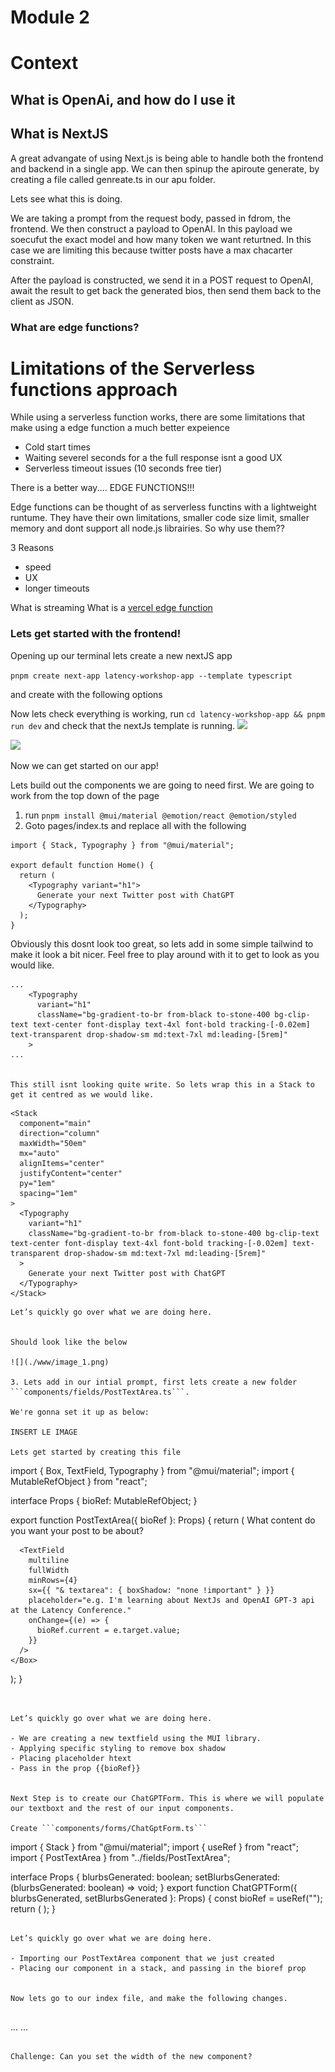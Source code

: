 # Module 2

# Context 


## What is OpenAi, and how do I use it


## What is NextJS
A great advangate of using Next.js is being able to handle both the frontend and backend in a single app. We can then spinup the apiroute generate, by creating a file called genreate.ts in our apu folder.

Lets see what this is doing.

We are taking a prompt from the request body, passed in fdrom, the frontend. We then construct a payload to OpenAI. In this payload we soecufut the exact model and how many token we want returtned. In this case we are limiting this because twitter posts have a max chacarter constraint.

After the payload is constructed, we send it in a POST request to OpenAI, await the result to get back the generated bios, then send them back to the client as JSON.


### What are edge functions?
# Limitations of the Serverless functions approach
While using a serverless function works, there are some limitations that make using a edge function a much better expeience

- Cold start times
- Waiting severel seconds for a the full response isnt a good UX
- Serverless timeout issues (10 seconds free tier)

There is a better way.... EDGE FUNCTIONS!!!

Edge functions can be thought of as serverless functins with a lightweight runtume. They have their own limitations, smaller code size limit, smaller memory and dont support all node.js librairies. So why use them??

3 Reasons
- speed
- UX
- longer timeouts

What is streaming
What is a [vercel edge function](https://vercel.com/features/edge-functions)


### Lets get started with the frontend!

Opening up our terminal lets create a new nextJS app

```pnpm create next-app latency-workshop-app --template typescript```

and create with the following options

Now lets check everything is working, run  ```cd latency-workshop-app && pnpm run dev``` and check that the nextJs template is running.
![](./www/pnpm_create_next.png)


![](./www/vercel_splash.png)


Now we can get started on our app!

Lets build out the components we are going to need first. We are going to work from the top down of the page


1. run ```pnpm install @mui/material @emotion/react @emotion/styled```
2. Goto pages/index.ts and replace all with the following
```
import { Stack, Typography } from "@mui/material";

export default function Home() {
  return (
    <Typography variant="h1">
      Generate your next Twitter post with ChatGPT
    </Typography>
  );
}
```

Obviously this dosnt look too great, so lets add in some simple tailwind to make it look a bit nicer. Feel free to play around with it to get to look as you would like.

```
...
    <Typography
      variant="h1"
      className="bg-gradient-to-br from-black to-stone-400 bg-clip-text text-center font-display text-4xl font-bold tracking-[-0.02em] text-transparent drop-shadow-sm md:text-7xl md:leading-[5rem]"
    >
...


This still isnt looking quite write. So lets wrap this in a Stack to get it centred as we would like. 

```
    <Stack
      component="main"
      direction="column"
      maxWidth="50em"
      mx="auto"
      alignItems="center"
      justifyContent="center"
      py="1em"
      spacing="1em"
    >
      <Typography
        variant="h1"
        className="bg-gradient-to-br from-black to-stone-400 bg-clip-text text-center font-display text-4xl font-bold tracking-[-0.02em] text-transparent drop-shadow-sm md:text-7xl md:leading-[5rem]"
      >
        Generate your next Twitter post with ChatGPT
      </Typography>
    </Stack>
```
Let’s quickly go over what we are doing here.


Should look like the below

![](./www/image_1.png)

3. Lets add in our intial prompt, first lets create a new folder ```components/fields/PostTextArea.ts```. 

We're gonna set it up as below:

INSERT LE IMAGE

Lets get started by creating this file 

```
import { Box, TextField, Typography } from "@mui/material";
import { MutableRefObject } from "react";

interface Props {
  bioRef: MutableRefObject<string>;
}

export function PostTextArea({ bioRef }: Props) {
  return (
    <Box>
      <Typography variant="body1">
        What content do you want your post to be about?
      </Typography>

      <TextField
        multiline
        fullWidth
        minRows={4}
        sx={{ "& textarea": { boxShadow: "none !important" } }}
        placeholder="e.g. I'm learning about NextJs and OpenAI GPT-3 api at the Latency Conference."
        onChange={(e) => {
          bioRef.current = e.target.value;
        }}
      />
    </Box>
  );
}
```


Let’s quickly go over what we are doing here.

- We are creating a new textfield using the MUI library.
- Applying specific styling to remove box shadow
- Placing placeholder htext
- Pass in the prop {{bioRef}}


Next Step is to create our ChatGPTForm. This is where we will populate our textboxt and the rest of our input components.

Create ```components/forms/ChatGptForm.ts```

```

import { Stack } from "@mui/material";
import { useRef } from "react";
import { PostTextArea } from "../fields/PostTextArea";

interface Props {
  blurbsGenerated: boolean;
  setBlurbsGenerated: (blurbsGenerated: boolean) => void;
}
export function ChatGPTForm({ blurbsGenerated, setBlurbsGenerated }: Props) {
  const bioRef = useRef("");
  return (
    <Stack direction="column" spacing="1em" width="100%">
      <PostTextArea bioRef={bioRef} />
    </Stack>
  );
}
```

Let’s quickly go over what we are doing here.

- Importing our PostTextArea component that we just created
- Placing our component in a stack, and passing in the bioref prop


Now lets go to our index file, and make the following changes.


```
...
<ChatGPTForm
  blurbsGenerated={blurbsGenerated}
  setBlurbsGenerated={setBlurbsGenerated}
/>
...
```

Challenge: Can you set the width of the new component?

